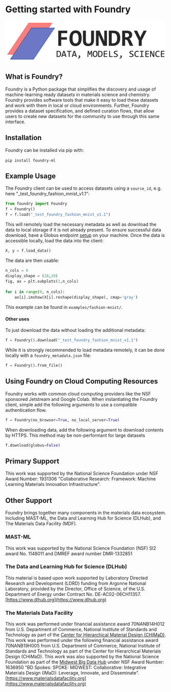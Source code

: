 # Getting started with Foundry

![](.gitbook/assets/foundry-purple.png)

## What is Foundry?

Foundry is a Python package that simplifies the discovery and usage of machine-learning ready datasets in materials science and chemistry. Foundry provides software tools that make it easy to load these datasets and work with them in local or cloud environments. Further, Foundry provides a dataset specification, and defined curation flows, that allow users to create new datasets for the community to use through this same interface.

## Installation

Foundry can be installed via pip with:

`pip install foundry-ml`

## Example Usage

The Foundry client can be used to access datasets using a `source_id`, e.g. here "\_test\_foundry\_fashion\_mnist\_v1.1":

```python
from foundry import Foundry
f = Foundry()
f = f.load("_test_foundry_fashion_mnist_v1.1")
```

This will remotely load the necessary metadata as well as download the data to local storage if it is not already present. To ensure successful data download, have a Globus endpoint [setup](https://www.globus.org/globus-connect-personal) on your machine. Once the data is accessible locally, load the data into the client:

```python
X, y = f.load_data()
```

The data are then usable:

```python
n_cols = 6
display_shape = (28,28)
fig, ax = plt.subplots(1,n_cols)

for i in range(0, n_cols):
    ax[i].imshow(X[i].reshape(display_shape), cmap='gray')
```

This example can be found in `examples/fashion-mnist/`.

#### Other uses

To just download the data without loading the additional metadata:

```python
f = Foundry().download("_test_foundry_fashion_mnist_v1.1")
```

While it is strongly recommended to load metadata remotely, it can be done locally with a `foundry_metadata.json` file:

```python
f = Foundry().from_file()
```

## Using Foundry on Cloud Computing Resources

Foundry works with common cloud computing providers like the NSF sponsored Jetstream and Google Colab. When instantiating the Foundry client, simple add the following arguments to use a compatible authentication flow.

```python
f = Foundry(no_browser=True, no_local_server=True)
```

When downloading data, add the following argument to download contents by HTTPS. This method may be non-performant for large datasets

```python
f.download(globus=False)
```

## Primary Support

This work was supported by the National Science Foundation under NSF Award Number: 1931306 "Collaborative Research: Framework: Machine Learning Materials Innovation Infrastructure".

## Other Support

Foundry brings together many components in the materials data ecosystem. Including MAST-ML, the Data and Learning Hub for Science \(DLHub\), and The Materials Data Facility \(MDF\).

### MAST-ML

This work was supported by the National Science Foundation \(NSF\) SI2 award No. 1148011 and DMREF award number DMR-1332851

### The Data and Learning Hub for Science \(DLHub\)

This material is based upon work supported by Laboratory Directed Research and Development \(LDRD\) funding from Argonne National Laboratory, provided by the Director, Office of Science, of the U.S. Department of Energy under Contract No. DE-AC02-06CH11357. [https://www.dlhub.org](https://www.dlhub.org)

### The Materials Data Facility

This work was performed under financial assistance award 70NANB14H012 from U.S. Department of Commerce, National Institute of Standards and Technology as part of the [Center for Hierarchical Material Design \(CHiMaD\)](http://chimad.northwestern.edu). This work was performed under the following financial assistance award 70NANB19H005 from U.S. Department of Commerce, National Institute of Standards and Technology as part of the Center for Hierarchical Materials Design \(CHiMaD\). This work was also supported by the National Science Foundation as part of the [Midwest Big Data Hub](http://midwestbigdatahub.org) under NSF Award Number: 1636950 "BD Spokes: SPOKE: MIDWEST: Collaborative: Integrative Materials Design \(IMaD\): Leverage, Innovate, and Disseminate". [https://www.materialsdatafacility.org](https://www.materialsdatafacility.org)



